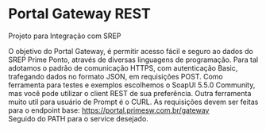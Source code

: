 # Portal Gateway REST

Projeto para Integração com SREP

O objetivo do Portal Gateway, é permitir acesso fácil e seguro ao dados do SREP Prime Ponto, através de diversas linguagens de programação.
	Para tal adotamos o padrão de comunicação HTTPS, com autenticação Basic, trafegando dados no formato JSON, em requisições POST.
	Como ferramenta para testes e exemplos escolhemos o SoapUI 5.5.0 Community, mas você pode utilizar o client REST de sua preferência.
	Outra ferramenta muito util para usuário de Prompt é o CURL.
	As requisições devem ser feitas para o endpoint base:
	https://portal.primesw.com.br/gateway	
	Seguido do PATH para o service desejado.
